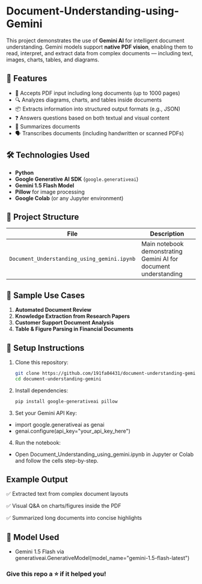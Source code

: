 # Document-Understanding-using-Gemini

This project demonstrates the use of **Gemini AI** for intelligent document understanding. Gemini models support **native PDF vision**, enabling them to read, interpret, and extract data from complex documents — including text, images, charts, tables, and diagrams.

## 🚀 Features

- 📄 Accepts PDF input including long documents (up to 1000 pages)
- 🔍 Analyzes diagrams, charts, and tables inside documents
- 📦 Extracts information into structured output formats (e.g., JSON)
- ❓ Answers questions based on both textual and visual content
- 📝 Summarizes documents
- 🗣️ Transcribes documents (including handwritten or scanned PDFs)

## 🛠️ Technologies Used

- **Python**
- **Google Generative AI SDK** (`google.generativeai`)
- **Gemini 1.5 Flash Model**
- **Pillow** for image processing
- **Google Colab** (or any Jupyter environment)

## 📁 Project Structure

| File | Description |
|------|-------------|
| `Document_Understanding_using_gemini.ipynb` | Main notebook demonstrating Gemini AI for document understanding |

## 📸 Sample Use Cases

1. **Automated Document Review**
2. **Knowledge Extraction from Research Papers**
3. **Customer Support Document Analysis**
4. **Table & Figure Parsing in Financial Documents**

## 🔧 Setup Instructions

1. Clone this repository:
   ```bash
   git clone https://github.com/191fa04431/document-understanding-gemini.git
   cd document-understanding-gemini

2. Install dependencies:
    ```bash
    pip install google-generativeai pillow

3. Set your Gemini API Key:
   
  - import google.generativeai as genai
  - genai.configure(api_key="your_api_key_here")

4. Run the notebook:
  - Open Document_Understanding_using_gemini.ipynb in Jupyter or Colab and follow the cells step-by-step.

## Example Output
✅ Extracted text from complex document layouts

✅ Visual Q&A on charts/figures inside the PDF

✅ Summarized long documents into concise highlights

## 🤖 Model Used
- Gemini 1.5 Flash via generativeai.GenerativeModel(model_name="gemini-1.5-flash-latest")

### Give this repo a ⭐ if it helped you!
